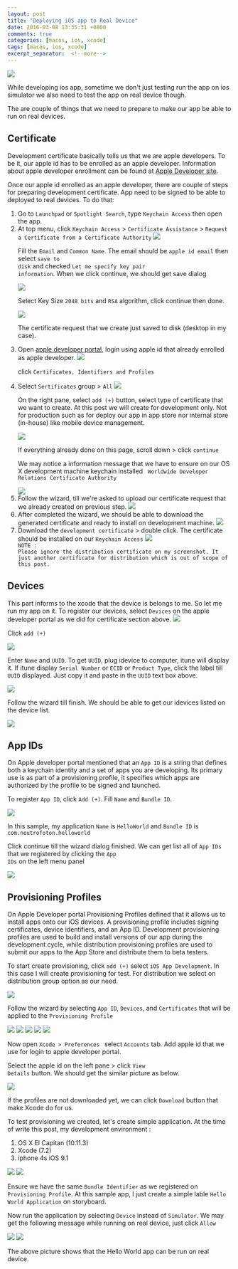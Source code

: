 ```yaml
---
layout: post
title: "Deploying iOS app to Real Device"
date: 2016-03-08 13:35:31 +0800
comments: true
categories: [macos, ios, xcode]
tags: [macos, ios, xcode]
excerpt_separator:  <!--more-->
---
```



<img class="left" src="{{ site.baseurl }}/assets/images/logo/ios.png" />

While developing ios app, sometime we don't just testing run the app on ios simulator we also need to test the app on real device though.
<p/>
The are couple of things that we need to prepare to make our app be able to run on real devices.


<h2>Certificate</h2>
Development certificate basically tells us that we are apple developers. To be it, our apple id has to be enrolled as an apple developer. Information about apple developer enrollment can be found at <a href="https://developer.apple.com/programs/enroll/">Apple Developer site</a>.

Once our apple id enrolled as an apple developer, there are couple of steps for preparing development certificate. App need to be signed to be able to deployed to real devices. To do that:

<ol type="1">

<li>Go to <code>Launchpad</code> or <code>Spotlight Search</code>, type <code>Keychain Access</code> then open the app.
</li>

<li>At top menu, click <code>Keychain Access</code> > <code>Certificate Assistance</code> > <code>Request a Certificate from a Certificate Authority</code>

<img class="center" src="{{ site.baseurl }}/assets/images/post/2016-03-08-pic01.png" />

Fill the <code>Email</code> and <code>Common Name</code>. The email should be <code>apple id email</code> then select <code>save to disk</code> and checked <code>Let me specify key pair information</code>. When we click continue, we should get save dialog


<img class="center" src="{{ site.baseurl }}/assets/images/post/2016-03-08-pic02.png" />

Select Key Size <code>2048 bits</code> and <code>RSA</code> algorithm, click continue then done.

<img class="center" src="{{ site.baseurl }}/assets/images/post/2016-03-08-pic03.png" />

The certificate request that we create just saved to disk (desktop in my case).

</li>

<li>
Open <a href="https://developer.apple.com/membercenter/index.action">apple developer portal</a>, login using apple id that already enrolled as apple developer.


<img class="center" src="{{ site.baseurl }}/assets/images/post/2016-03-08-pic04.png" />

click <code>Certificates, Identifiers and Profiles</code>

</li>
<li>
Select <code>Sertificates</code> group > <code>All</code>


<img class="center" src="{{ site.baseurl }}/assets/images/post/2016-03-08-pic05.png" />

On the right pane, select <code>add (+)</code> button, select type of certificate that we want to create. At this post we will create for development only. Not for production such as for deploy our app in app store nor internal store (in-house) like mobile device management.


<img class="center" src="{{ site.baseurl }}/assets/images/post/2016-03-08-pic06.png" />

If everything already done on this page, scroll down > click <code>continue</code>

We may notice a information message that we have to ensure on our OS X development machine keychain installed <code>
Worldwide Developer Relations Certificate Authority</code>


<img class="center" src="{{ site.baseurl }}/assets/images/post/2016-03-08-pic07.png" />

</li>
<li>
Follow the wizard, till we're asked to upload our certificate request that we already created on previous step.


<img class="center" src="{{ site.baseurl }}/assets/images/post/2016-03-08-pic08.png" />

</li>
<li>
After completed the wizard, we should be able to download the generated certificate and ready to install on development machine.


<img class="center" src="{{ site.baseurl }}/assets/images/post/2016-03-08-pic09.png" />

</li>
<li>
Download the <code>development certificate</code> > double click. The certificate should be installed on our <code>Keychain Access</code>


<img class="center" src="{{ site.baseurl }}/assets/images/post/2016-03-08-pic10.png" />

<code>
NOTE :
Please ignore the distribution certificate on my screenshot. It just another certificate for distribution which is out of scope of this post.
</code>
</li>
</ol>

<!--more-->

<h2>Devices</h2>
This part informs to the xcode that the device is belongs to me. So let me run my app on it. To register our devices, select <code>Devices</code> on the apple developer portal as we did for certificate section above.


<img class="center" src="{{ site.baseurl }}/assets/images/post/2016-03-08-pic11.png" />

Click <code>add (+)</code>

<img class="center" src="{{ site.baseurl }}/assets/images/post/2016-03-08-pic12.png" />

Enter <code>Name</code> and <code>UUID</code>. To get <code>UUID</code>, plug idevice to computer, itune will display it. If itune display <code>Serial Number</code> or <code>ECID</code> or <code>Product Type</code>,  click the label till <code>UUID</code> displayed. Just copy it and paste in the <code>UUID</code> text box above.


<img class="center" src="{{ site.baseurl }}/assets/images/post/2016-03-08-pic13.png" />

Follow the wizard till finish. We should be able to get our idevices listed on the device list.

<img class="center" src="{{ site.baseurl }}/assets/images/post/2016-03-08-pic14.png" />


<h2>App IDs</h2>
On Apple developer portal mentioned that an <code>App ID</code> is a string that defines both a keychain identity and a set of apps you are developing. Its primary use is as part of a provisioning profile, it specifies which apps are authorized by the profile to be signed and launched.

To register <code>App ID</code>, click <code>Add (+)</code>. Fill <code>Name</code> and <code>Bundle ID</code>.


<img class="center" src="{{ site.baseurl }}/assets/images/post/2016-03-08-pic15.png" />

In this sample, my application <code>Name</code> is <code>HelloWorld</code> and <code>Bundle ID</code> is <code>com.neutrofoton.helloworld</code>

Click continue till the wizard dialog finished.
We can get list all of <code>App IDs</code> that we registered by clicking  the <code>App IDs</code> on the left menu panel


<img class="center" src="{{ site.baseurl }}/assets/images/post/2016-03-08-pic16.png" />

<h2>Provisioning Profiles</h2>
On Apple Developer portal Provisioning Profiles defined that it allows us to install apps onto our iOS devices. A provisioning profile includes signing certificates, device identifiers, and an App ID. Development provisioning profiles are used to build and install versions of our app during the development cycle, while distribution provisioning profiles are used to submit our apps to the App Store and distribute them to beta testers.

To start create provisioning, click <code>add (+)</code> select <code>iOS App Development</code>. In this case I will create provisioning for test. For distribution we select on distribution group option as our need.


<img class="center" src="{{ site.baseurl }}/assets/images/post/2016-03-08-pic17.png" />

Follow the wizard by selecting <code>App ID</code>, <code>Devices</code>, and <code>Certificates</code> that will be applied to the <code>Provisioning Profile</code>


<img class="center" src="{{ site.baseurl }}/assets/images/post/2016-03-08-pic18.png" />
<img class="center" src="{{ site.baseurl }}/assets/images/post/2016-03-08-pic19.png" />
<img class="center" src="{{ site.baseurl }}/assets/images/post/2016-03-08-pic20.png" />
<img class="center" src="{{ site.baseurl }}/assets/images/post/2016-03-08-pic21.png" />
<img class="center" src="{{ site.baseurl }}/assets/images/post/2016-03-08-pic22.png" />

Now open <code>Xcode > Preferences </code> select <code>Accounts</code> tab. Add apple id that we use for login to apple developer portal.

Select the apple id on the left pane > click <code>View Details</code> button.
We should get the similar picture as below.


<img class="center" src="{{ site.baseurl }}/assets/images/post/2016-03-08-pic23.png" />

If the profiles are not downloaded yet, we can click <code>Download</code> button that make Xcode do for us.


To test provisioning we created, let's create simple application. At the time of write this post, my development environment :
<ol type="1">
<li> OS X El Capitan (10.11.3)</li>
<li>Xcode (7.2)</li>
<li>iphone 4s iOS 9.1</li>
</ol>

<img class="center" src="{{ site.baseurl }}/assets/images/post/2016-03-08-pic24.png" />
<img class="center" src="{{ site.baseurl }}/assets/images/post/2016-03-08-pic25.png" />

Ensure we have the same <code>Bundle Identifier</code> as we registered on <code>Provisioning Profile</code>. At this sample app, I just create a simple lable <code>Hello World Application</code> on storyboard.

Now run the application by selecting <code>Device</code> instead of <code>Simulator</code>. We may get the following message while running on real device, just click <code>Allow</code>


<img class="center" src="{{ site.baseurl }}/assets/images/post/2016-03-08-pic26.png" />
<img class="center" src="{{ site.baseurl }}/assets/images/post/2016-03-08-pic27.png" />

The above picture shows that the Hello World app can be run on real device.
